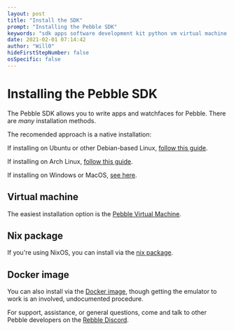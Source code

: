 ```yaml
---
layout: post
title: "Install the SDK"
prompt: "Installing the Pebble SDK"
keywords: "sdk apps software development kit python vm virtual machine write face watchface"
date: 2021-02-01 07:14:42
author: "Will0"
hideFirstStepNumber: false
osSpecific: false
---
```


# Installing the Pebble SDK

The Pebble SDK allows you to write apps and watchfaces for Pebble. There are *many* installation methods.   
   
The recomended approach is a native installation:    

If installing on Ubuntu or other Debian-based Linux, [follow this guide](https://willow.systems/blog/pebble-sdk-installation-guide/).    

If installing on Arch Linux, [follow this guide](https://github.com/pebble-dev/RebbleOS/blob/master/docs/arch_build.md).    

If installing on Windows or MacOS, [see here](https://old.reddit.com/r/pebble/comments/9i9aqy/developing_for_pebble_without_cloudpebble_windows/).

## Virtual machine

The easiest installation option is the [Pebble Virtual Machine](https://rebble.io/hackathon-001/vm/).

## Nix package

If you're using NixOS, you can install via the [nix package](https://github.com/Sorixelle/pebble.nix).

## Docker image

You can also install via the [Docker image](https://hub.docker.com/r/rebble/pebble-sdk), though getting the emulator to work is an involved, undocumented procedure.


For support, assistance, or general questions, come and talk to other Pebble developers on the [Rebble Discord](https://rebble.io/discord).
